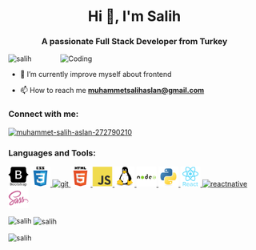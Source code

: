 
<h1 align="center">Hi 👋, I'm Salih</h1>
<h3 align="center">A passionate Full Stack Developer from Turkey</h3> 
<img align="right"  alt="Coding" width="400" src="https://as1.ftcdn.net/v2/jpg/03/48/39/74/1000_F_348397404_wXuf22GUPNAh67htBZZnaDSx3Bj92yep.jpg">

<p align="left"> <img src="https://komarev.com/ghpvc/?username=salih&label=Profile%20views&color=0e75b6&style=flat" alt="salih" /> </p>

- 🌱 I’m currently improve myself about frontend

- 📫 How to reach me **muhammetsalihaslan@gmail.com**

<h3 align="left">Connect with me:</h3>
<p align="left">
<a href="https://linkedin.com/in/muhammet-salih-aslan-272790210" target="blank"><img align="center" src="https://raw.githubusercontent.com/rahuldkjain/github-profile-readme-generator/master/src/images/icons/Social/linked-in-alt.svg" alt="muhammet-salih-aslan-272790210" height="30" width="40" /></a>
</p>

<h3 align="left">Languages and Tools:</h3>
<p align="left">  <img src="https://raw.githubusercontent.com/devicons/devicon/master/icons/bootstrap/bootstrap-plain-wordmark.svg" alt="bootstrap" width="40" height="40"/> </a> <a href="https://www.w3schools.com/css/" target="_blank" rel="noreferrer"> <img src="https://raw.githubusercontent.com/devicons/devicon/master/icons/css3/css3-original-wordmark.svg" alt="css3" width="40" height="40"/> </a> <a href="https://git-scm.com/" target="_blank" rel="noreferrer"> <img src="https://www.vectorlogo.zone/logos/git-scm/git-scm-icon.svg" alt="git" width="40" height="40"/> </a> <a href="https://www.w3.org/html/" target="_blank" rel="noreferrer"> <img src="https://raw.githubusercontent.com/devicons/devicon/master/icons/html5/html5-original-wordmark.svg" alt="html5" width="40" height="40"/> </a> <a href="https://developer.mozilla.org/en-US/docs/Web/JavaScript" target="_blank" rel="noreferrer"> <img src="https://raw.githubusercontent.com/devicons/devicon/master/icons/javascript/javascript-original.svg" alt="javascript" width="40" height="40"/> </a> <a href="https://www.linux.org/" target="_blank" rel="noreferrer"> <img src="https://raw.githubusercontent.com/devicons/devicon/master/icons/linux/linux-original.svg" alt="linux" width="40" height="40"/> </a> <a href="https://nodejs.org" target="_blank" rel="noreferrer"> <img src="https://raw.githubusercontent.com/devicons/devicon/master/icons/nodejs/nodejs-original-wordmark.svg" alt="nodejs" width="40" height="40"/> </a> <a href="https://www.python.org" target="_blank" rel="noreferrer"> <img src="https://raw.githubusercontent.com/devicons/devicon/master/icons/python/python-original.svg" alt="python" width="40" height="40"/> </a> <a href="https://reactjs.org/" target="_blank" rel="noreferrer"> <img src="https://raw.githubusercontent.com/devicons/devicon/master/icons/react/react-original-wordmark.svg" alt="react" width="40" height="40"/> </a> <a href="https://reactnative.dev/" target="_blank" rel="noreferrer"> <img src="https://reactnative.dev/img/header_logo.svg" alt="reactnative" width="40" height="40"/> </a> <a href="https://sass-lang.com" target="_blank" rel="noreferrer"> <img src="https://raw.githubusercontent.com/devicons/devicon/master/icons/sass/sass-original.svg" alt="sass" width="40" height="40"/> </a> </p>

<p><img align="left" src="https://github-readme-stats.vercel.app/api/top-langs?username=salih&show_icons=true&locale=en&layout=compact" alt="salih" /></p>

<p>&nbsp;<img align="center" src="https://github-readme-stats.vercel.app/api?username=salih&show_icons=true&locale=en" alt="salih" /></p>

<p><img align="center" src="https://github-readme-streak-stats.herokuapp.com/?user=salih&" alt="salih" /></p>

